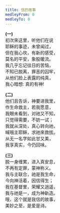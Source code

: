 ```yaml
---
title: 信的故事
medleyFrom: 0
medleyTo: 0
---
```


**(一)**  
初次來这里，听他们在说  
耶稣的事迹，未曾闻过，  
但在我心坎，有新的感受，  
莫名的平安，象股暖流。  
我几乎忘记往日的苦恼，  
不知已脱离，罪恶的囚牢，  
从他们脸上表露的纯真，  
我心暗想: 真的有神!

**(二)**  
他们且告诉，神要进我里，  
作生命救主，若我愿意，  
我眼未看到，对祂又不知，  
只觉得需要，不妨一试；  
我就从深处，真心转向祂，  
喊哦主耶稣，求祂來救拔。  
从无一名字如此甘又美，  
我享真实，今仍回味。

**(三)**  
脱一身缠累，进入真安息，  
不再有定罪，蒙神称义。  
我与主联合，祂是我生命，  
今向神活着，因信得生；  
我在基督里，荣耀又逍遥，  
我与祂是一，成为神新造。  
哦，这个就是我信的故事，  
美妙之至，是爱是诗。

